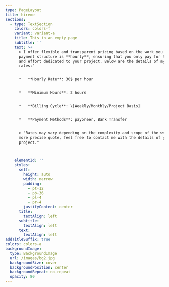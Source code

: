```yaml
---
type: PageLayout
title: hireme
sections:
  - type: TextSection
    colors: colors-f
    variant: variant-a
    title: This in an empty page
    subtitle: ''
    text: >+
      > I offer flexible and transparent pricing based on the work you need. My
      payment structure is **hourly**, ensuring that you only pay for the time
      and effort dedicated to your project. Below are the details of my hourly
      rates:"


      *   **Hourly Rate**: 30$ per hour


      *   **Minimum Hours**: 2 hours


      *   **Billing Cycle**: \[Weekly/Monthly/Project Basis]


      *   **Payment Methods**: payoneer, Bank Transfer


      > "Rates may vary depending on the complexity and scope of the work. For a
      more precise quote, feel free to contact me with the details of your
      project."



    elementId: ''
    styles:
      self:
        height: auto
        width: narrow
        padding:
          - pt-12
          - pb-36
          - pl-4
          - pr-4
        justifyContent: center
      title:
        textAlign: left
      subtitle:
        textAlign: left
      text:
        textAlign: left
addTitleSuffix: true
colors: colors-a
backgroundImage:
  type: BackgroundImage
  url: /images/bg2.jpg
  backgroundSize: cover
  backgroundPosition: center
  backgroundRepeat: no-repeat
  opacity: 80
---
```


